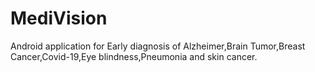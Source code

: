 # MediVision
Android application for Early diagnosis of Alzheimer,Brain Tumor,Breast Cancer,Covid-19,Eye blindness,Pneumonia and skin cancer.

